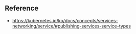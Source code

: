 ## Reference
- <https://kubernetes.io/ko/docs/concepts/services-networking/service/#publishing-services-service-types>